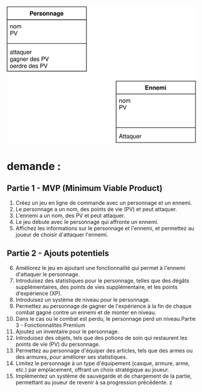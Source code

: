 ![debut](./debut.drawio.svg)

# demande :

## Partie 1 - MVP (Minimum Viable Product)

1. Créez un jeu en ligne de commande avec un personnage et un ennemi.
2. Le personnage a un nom, des points de vie (PV) et peut attaquer.
3. L'ennemi a un nom, des PV et peut attaquer.
4. Le jeu débute avec le personnage qui affronte un ennemi.
5. Affichez les informations sur le personnage et l'ennemi, et permettez au joueur de choisir d'attaquer l'ennemi.

## Partie 2 - Ajouts potentiels

6. Améliorez le jeu en ajoutant une fonctionnalité qui permet à l'ennemi d'attaquer le personnage.
7. Introduisez des statistiques pour le personnage, telles que des dégâts supplémentaires, des points de vies supplémentaire, et les points d'expérience (XP).
8. Introduisez un système de niveau pour le personnage.
9. Permettez au personnage de gagner de l'expérience à la fin de chaque combat gagné contre un ennemi et de monter en niveau.
10. Dans le cas ou le combat est perdu, le personnage perd un niveau.Partie 3 - Fonctionnalités Premium
11. Ajoutez un inventaire pour le personnage.
12. Introduisez des objets, tels que des potions de soin qui restaurent les points de vie (PV) du personnage.
13. Permettez au personnage d'équiper des articles, tels que des armes ou des armures, pour améliorer ses statistiques.
14. Limitez le personnage à un type d'équipement (casque, armure, arme, etc.) par emplacement, offrant un choix stratégique au joueur.
15. Implémentez un système de sauvegarde et de chargement de la partie, permettant au joueur de revenir à sa progression précédente. z

